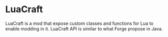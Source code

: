 # LuaCraft

LuaCraft is a mod that expose custom classes and functions for Lua to enable modding in it. LuaCraft API is similar to what Forge propose in Java.